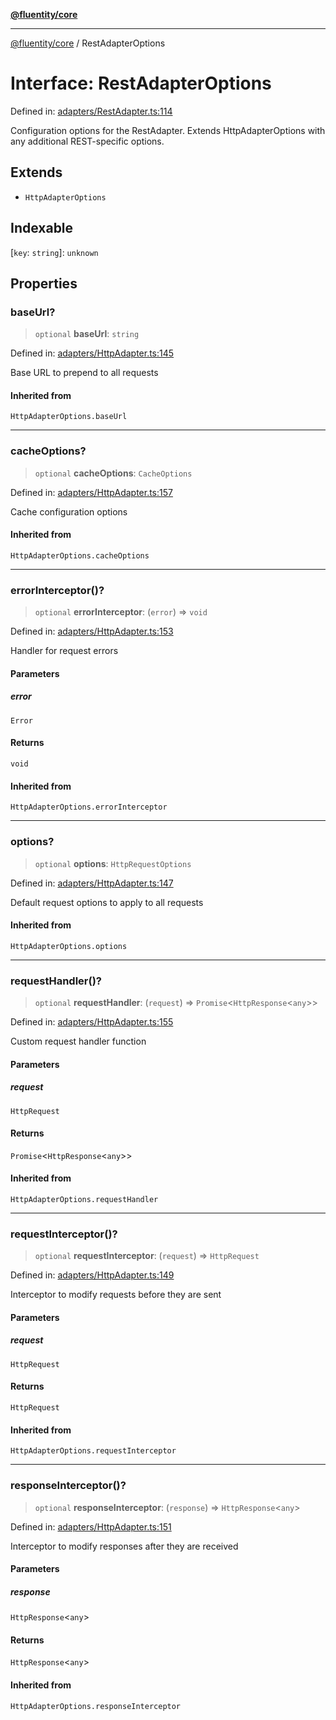 [**@fluentity/core**](../README.md)

***

[@fluentity/core](../globals.md) / RestAdapterOptions

# Interface: RestAdapterOptions

Defined in: [adapters/RestAdapter.ts:114](https://github.com/cedricpierre/fluentity-core/blob/1d61f2807beb4f29a63808a89bba251ec2261e92/src/adapters/RestAdapter.ts#L114)

Configuration options for the RestAdapter.
Extends HttpAdapterOptions with any additional REST-specific options.

## Extends

- `HttpAdapterOptions`

## Indexable

\[`key`: `string`\]: `unknown`

## Properties

### baseUrl?

> `optional` **baseUrl**: `string`

Defined in: [adapters/HttpAdapter.ts:145](https://github.com/cedricpierre/fluentity-core/blob/1d61f2807beb4f29a63808a89bba251ec2261e92/src/adapters/HttpAdapter.ts#L145)

Base URL to prepend to all requests

#### Inherited from

`HttpAdapterOptions.baseUrl`

***

### cacheOptions?

> `optional` **cacheOptions**: `CacheOptions`

Defined in: [adapters/HttpAdapter.ts:157](https://github.com/cedricpierre/fluentity-core/blob/1d61f2807beb4f29a63808a89bba251ec2261e92/src/adapters/HttpAdapter.ts#L157)

Cache configuration options

#### Inherited from

`HttpAdapterOptions.cacheOptions`

***

### errorInterceptor()?

> `optional` **errorInterceptor**: (`error`) => `void`

Defined in: [adapters/HttpAdapter.ts:153](https://github.com/cedricpierre/fluentity-core/blob/1d61f2807beb4f29a63808a89bba251ec2261e92/src/adapters/HttpAdapter.ts#L153)

Handler for request errors

#### Parameters

##### error

`Error`

#### Returns

`void`

#### Inherited from

`HttpAdapterOptions.errorInterceptor`

***

### options?

> `optional` **options**: `HttpRequestOptions`

Defined in: [adapters/HttpAdapter.ts:147](https://github.com/cedricpierre/fluentity-core/blob/1d61f2807beb4f29a63808a89bba251ec2261e92/src/adapters/HttpAdapter.ts#L147)

Default request options to apply to all requests

#### Inherited from

`HttpAdapterOptions.options`

***

### requestHandler()?

> `optional` **requestHandler**: (`request`) => `Promise`\<`HttpResponse`\<`any`\>\>

Defined in: [adapters/HttpAdapter.ts:155](https://github.com/cedricpierre/fluentity-core/blob/1d61f2807beb4f29a63808a89bba251ec2261e92/src/adapters/HttpAdapter.ts#L155)

Custom request handler function

#### Parameters

##### request

`HttpRequest`

#### Returns

`Promise`\<`HttpResponse`\<`any`\>\>

#### Inherited from

`HttpAdapterOptions.requestHandler`

***

### requestInterceptor()?

> `optional` **requestInterceptor**: (`request`) => `HttpRequest`

Defined in: [adapters/HttpAdapter.ts:149](https://github.com/cedricpierre/fluentity-core/blob/1d61f2807beb4f29a63808a89bba251ec2261e92/src/adapters/HttpAdapter.ts#L149)

Interceptor to modify requests before they are sent

#### Parameters

##### request

`HttpRequest`

#### Returns

`HttpRequest`

#### Inherited from

`HttpAdapterOptions.requestInterceptor`

***

### responseInterceptor()?

> `optional` **responseInterceptor**: (`response`) => `HttpResponse`\<`any`\>

Defined in: [adapters/HttpAdapter.ts:151](https://github.com/cedricpierre/fluentity-core/blob/1d61f2807beb4f29a63808a89bba251ec2261e92/src/adapters/HttpAdapter.ts#L151)

Interceptor to modify responses after they are received

#### Parameters

##### response

`HttpResponse`\<`any`\>

#### Returns

`HttpResponse`\<`any`\>

#### Inherited from

`HttpAdapterOptions.responseInterceptor`
